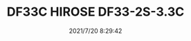 ﻿---
layout: post 
title: DF33C HIROSE DF33-2S-3.3C
is_home: true
tags: DF33 HR
categories: housing-terminal
overview: 
series: DF33
part_number: 0587-1
thumb_img: 
small_img: static/202107/587-20210720.jpg
date: 2021/7/20 8:29:42
---



